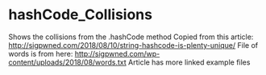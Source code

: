 # hashCode_Collisions
Shows the collisions from the .hashCode method
Copied from this article: http://sigpwned.com/2018/08/10/string-hashcode-is-plenty-unique/
File of words is from here: http://sigpwned.com/wp-content/uploads/2018/08/words.txt
Article has more linked example files
